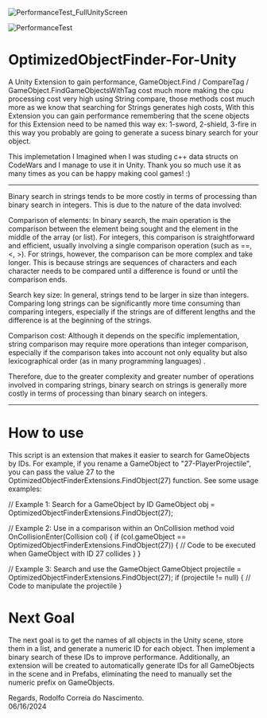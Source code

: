 ![PerformanceTest_FullUnityScreen](https://github.com/RodolfoCorreiaNascimento/OptimizedObjectFinder-For-Unity/assets/64981849/dde91652-90e4-4f21-ba48-70545506c47b)

![PerformanceTest](https://github.com/RodolfoCorreiaNascimento/OptimizedObjectFinder-For-Unity/assets/64981849/4bbc5fab-9d33-41f9-9eed-81b2e514a54f)

# OptimizedObjectFinder-For-Unity
A Unity Extension to gain performance, GameObject.Find / CompareTag / GameObject.FindGameObjectsWithTag cost much more making the cpu processing cost very high using String compare, those methods cost much more as we know that searching for Strings generates high costs, With this Extension you can gain performance remembering that the scene objects for this Extension need to be named this way ex: 1-sword, 2-shield, 3-fire in this way you probably are going to generate a sucess binary search for your object.

This implemetation I Imagined when I was studing c++ data structs on CodeWars and I manage to use it in Unity. Thank you so much use it as many times as you can be happy making cool games! :)

-----------------------------------------------------------------------------------------------------------------------------------------------------------------------------------------------------------------------------------------------------
Binary search in strings tends to be more costly in terms of processing than binary search in integers. This is due to the nature of the data involved:

Comparison of elements: In binary search, the main operation is the comparison between the element being sought and the element in the middle of the array (or list). For integers, this comparison is straightforward and efficient, usually involving a single comparison operation (such as ==, <, >). For strings, however, the comparison can be more complex and take longer. This is because strings are sequences of characters and each character needs to be compared until a difference is found or until the comparison ends.

Search key size: In general, strings tend to be larger in size than integers. Comparing long strings can be significantly more time consuming than comparing integers, especially if the strings are of different lengths and the difference is at the beginning of the strings.

Comparison cost: Although it depends on the specific implementation, string comparison may require more operations than integer comparison, especially if the comparison takes into account not only equality but also lexicographical order (as in many programming languages) .

Therefore, due to the greater complexity and greater number of operations involved in comparing strings, binary search on strings is generally more costly in terms of processing than binary search on integers.

-----------------------------------------------------------------------------------------------------------------------------------------------------------------------------------------------------------------------------------------------------

# How to use

This script is an extension that makes it easier to search for GameObjects by IDs. For example, if you rename a GameObject to "27-PlayerProjectile", you can pass the value 27 to the OptimizedObjectFinderExtensions.FindObject(27) function. See some usage examples:

// Example 1: Search for a GameObject by ID
GameObject obj = OptimizedObjectFinderExtensions.FindObject(27);

// Example 2: Use in a comparison within an OnCollision method
void OnCollisionEnter(Collision col) {
    if (col.gameObject == OptimizedObjectFinderExtensions.FindObject(27)) {
        // Code to be executed when GameObject with ID 27 collides
    }
}

// Example 3: Search and use the GameObject
GameObject projectile = OptimizedObjectFinderExtensions.FindObject(27);
if (projectile != null) {
    // Code to manipulate the projectile
}

# Next Goal

The next goal is to get the names of all objects in the Unity scene, store them in a list, and generate a numeric ID for each object. Then implement a binary search of these IDs to improve performance. Additionally, an extension will be created to automatically generate IDs for all GameObjects in the scene and in Prefabs, eliminating the need to manually set the numeric prefix on GameObjects.

Regards, Rodolfo Correia do Nascimento.  
06/16/2024
